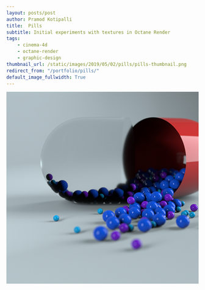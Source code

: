 ```yaml
---
layout: posts/post
author: Pramod Kotipalli
title:  Pills
subtitle: Initial experiments with textures in Octane Render
tags:
    - cinema-4d
    - octane-render
    - graphic-design
thumbnail_url: /static/images/2019/05/02/pills/pills-thumbnail.png
redirect_from: "/portfolio/pills/"
default_image_fullwidth: True
---
```


![](/static/images/2019/05/02/pills/pills-thumbnail.png)
